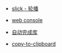 
* [slick - 轮播](https://github.com/kenwheeler/slick)
* [web console](https://github.com/zeit/hyper)
* [自动完成库](https://github.com/twitter/typeahead.js)

* [copy-to-clipboard](https://www.npmjs.com/package/copy-to-clipboard)